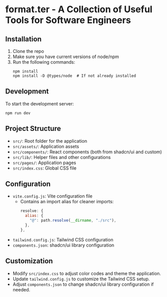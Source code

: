 # format.ter - A Collection of Useful Tools for Software Engineers

## Installation

1. Clone the repo
2. Make sure you have current versions of node/npm
3. Run the following commands:
   ```
   npm install
   npm install -D @types/node  # If not already installed
   ```

## Development

To start the development server:

`npm run dev`

## Project Structure

- `src/`: Root folder for the application
- `src/assets/`: Application assets
- `src/components/`: React components (both from shadcn/ui and custom)
- `src/lib/`: Helper files and other configurations
- `src/pages/`: Application pages
- `src/index.css`: Global CSS file

## Configuration

- `vite.config.js`: Vite configuration file
  - Contains an import alias for cleaner imports:
    ```js
    resolve: {
      alias: {
        "@": path.resolve(__dirname, "./src"),
      },
    },
    ```
- `tailwind.config.js`: Tailwind CSS configuration
- `components.json`: shadcn/ui library configuration

## Customization

- Modify `src/index.css` to adjust color codes and theme the application.
- Update `tailwind.config.js` to customize the Tailwind CSS setup.
- Adjust `components.json` to change shadcn/ui library configuration if needed.
